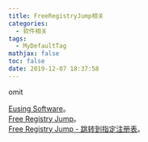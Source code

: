 ```yaml
---
title: FreeRegistryJump相关
categories:
  - 软件相关
tags:
  - MyDefaultTag
mathjax: false
toc: false
date: 2019-12-07 18:37:58
---
```

omit
<!--more-->

[Eusing Software](http://www.eusing.com/index.html)。  
[Free Registry Jump](http://www.eusing.com/free_registry_jump/registry_jump.htm)。  
[Free Registry Jump - 跳转到指定注册表](https://www.appinn.com/free-registry-jump/)。  
